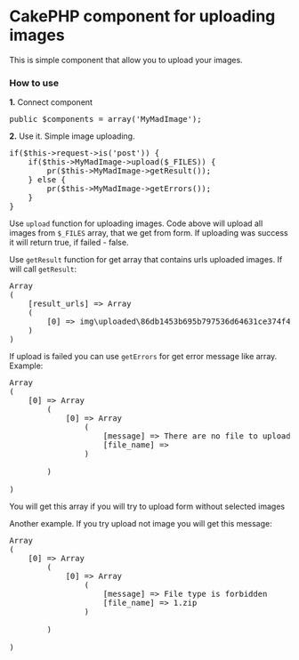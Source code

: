 <h1>CakePHP component for uploading images</h1>
This is simple component that allow you to upload your images.

<h3>How to use</h3>

<strong>1.</strong> Connect component
<pre>
public $components = array('MyMadImage');
</pre>

<strong>2.</strong> Use it. Simple image uploading.
<pre>
if($this->request->is('post')) {
	if($this->MyMadImage->upload($_FILES)) {
		pr($this->MyMadImage->getResult());
	} else {
		pr($this->MyMadImage->getErrors());
	}
}
</pre>

Use <code>upload</code> function for uploading images. Code above will upload all images from <code>$_FILES</code> array, that we get from form.
If uploading was success it will return true, if failed - false.

Use <code>getResult</code> function for get array that contains urls uploaded images. If will call <code>getResult</code>:
<pre>
Array
(
    [result_urls] => Array
	(
		[0] => img\uploaded\86db1453b695b797536d64631ce374f4.png
	)
)
</pre>

If upload is failed you can use <code>getErrors</code> for get error message like array. Example:
<pre>
Array
(
    [0] => Array
        (
            [0] => Array
                (
                    [message] => There are no file to upload
                    [file_name] => 
                )

        )

)
</pre>
You will get this array if you will try to upload form without selected images

Another example. If you try upload not image you will get this message:
<pre>
Array
(
    [0] => Array
        (
            [0] => Array
                (
                    [message] => File type is forbidden
                    [file_name] => 1.zip
                )

        )

)
</pre>